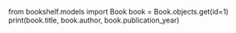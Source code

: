 from bookshelf.models import Book
book = Book.objects.get(id=1)
print(book.title, book.author, book.publication_year)